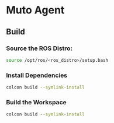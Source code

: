 # Muto Agent

## Build

### Source the ROS Distro:
```bash
source /opt/ros/<ros_distro>/setup.bash
```

### Install Dependencies
```bash
colcon build --symlink-install
```

### Build the Workspace
```bash
colcon build --symlink-install
```
